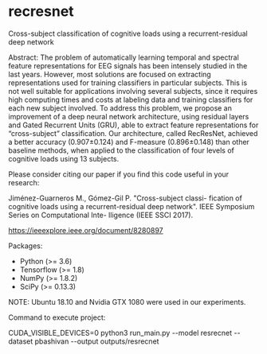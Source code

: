# recresnet
Cross-subject classification of cognitive loads using a recurrent-residual deep network

Abstract: The problem of automatically learning temporal and spectral feature representations for EEG signals has been intensely studied in the last years. However, most solutions are focused on extracting representations used for training classifiers in particular subjects. This is not well suitable for applications involving several subjects, since it requires high computing times and costs at labeling data and training classifiers for each new subject involved. To address this problem, we propose an improvement of a deep neural network architecture, using residual layers and Gated Recurrent Units (GRU), able to extract feature representations for “cross-subject” classification. Our architecture, called RecResNet, achieved a better accuracy (0.907±0.124) and F-measure (0.896±0.148) than other baseline methods, when applied to the classification of four levels of cognitive loads using 13 subjects.

	

Please consider citing our paper if you find this code useful in your research:

Jiménez-Guarneros M., Gómez-Gil P. "Cross-subject classi-
        fication of cognitive loads using a recurrent-residual 
        deep network". IEEE Symposium Series on Computational Inte-
        lligence (IEEE SSCI 2017).

https://ieeexplore.ieee.org/document/8280897


Packages:

- Python (>= 3.6)
- Tensorflow (>= 1.8)
- NumPy (>= 1.8.2)
- SciPy (>= 0.13.3)

NOTE: Ubuntu 18.10 and Nvidia GTX 1080 were used in our experiments.


Command to execute project:

CUDA_VISIBLE_DEVICES=0 python3 run_main.py --model resrecnet --dataset pbashivan --output outputs/resrecnet
